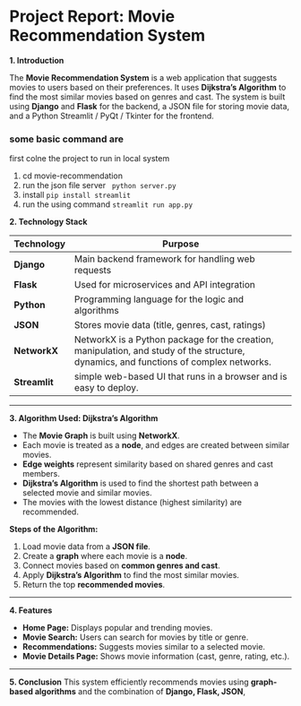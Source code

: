 # Project Report: Movie Recommendation System

 **1. Introduction**
 
The **Movie Recommendation System** is a web application that suggests movies to users based on their preferences. It uses **Dijkstra’s Algorithm** to find the most similar movies based on genres and cast. The system is built using **Django** and **Flask** for the backend, a JSON file for storing movie data, and a Python Streamlit / PyQt / Tkinter for the frontend.

 ### some basic command are
 first colne the project to run in local system 
 
1. cd movie-recommendation
2. run the json file server <code> python server.py</code>
3. install <code>pip install streamlit </code>
4. run the using command <code>streamlit run app.py </code>




**2. Technology Stack**

| Technology  | Purpose  |
|-------------|----------|
| **Django** | Main backend framework for handling web requests |
| **Flask** | Used for microservices and API integration |
| **Python** | Programming language for the logic and algorithms |
| **JSON** | Stores movie data (title, genres, cast, ratings) |
| **NetworkX** | NetworkX is a Python package for the creation, manipulation, and study of the structure, dynamics, and functions of complex networks. |
| **Streamlit** | simple web-based UI that runs in a browser and is easy to deploy. |

---

**3. Algorithm Used: Dijkstra’s Algorithm**

- The **Movie Graph** is built using **NetworkX**.
- Each movie is treated as a **node**, and edges are created between similar movies.
- **Edge weights** represent similarity based on shared genres and cast members.
- **Dijkstra’s Algorithm** is used to find the shortest path between a selected movie and similar movies.
- The movies with the lowest distance (highest similarity) are recommended.

**Steps of the Algorithm:**
1. Load movie data from a **JSON file**.
2. Create a **graph** where each movie is a **node**.
3. Connect movies based on **common genres and cast**.
4. Apply **Dijkstra’s Algorithm** to find the most similar movies.
5. Return the top **recommended movies**.

---

**4. Features**
- **Home Page:** Displays popular and trending movies.
- **Movie Search:** Users can search for movies by title or genre.
- **Recommendations:** Suggests movies similar to a selected movie.
- **Movie Details Page:** Shows movie information (cast, genre, rating, etc.).

---

**5. Conclusion**
This system efficiently recommends movies using **graph-based algorithms** and the combination of **Django, Flask, JSON**, 



